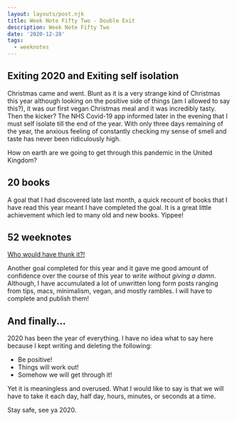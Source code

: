 ```yaml
---
layout: layouts/post.njk
title: Week Note Fifty Two - Double Exit
description: Week Note Fifty Two
date: '2020-12-28'
tags:
  - weeknotes
---
```


## Exiting 2020 and Exiting self isolation

Christmas came and went. Blunt as it is a very strange kind of Christmas this year although looking on the positive side of things (am I allowed to say this?), it was our first vegan Christmas meal and it was incredibly tasty. Then the kicker? The NHS Covid-19 app informed later in the evening that I must self isolate till the end of the year. With only three days remaining of the year, the anxious feeling of constantly checking my sense of smell and taste has never been ridiculously high.

How on earth are we going to get through this pandemic in the United Kingdom?

## 20 books

A goal that I had discovered late last month, a quick recount of books that I have read this year meant I have completed the goal. It is a great little achievement which led to many old and new books. Yippee!

## 52 weeknotes

[Who would have thunk it?!](http://www.macmillandictionaryblog.com/whod-a-thunk-it)

Another goal completed for this year and it gave me good amount of confidence over the course of this year to _write without giving a damn_. Although, I have accumulated a lot of unwritten long form posts ranging from tips, macs, minimalism, vegan, and mostly rambles. I will have to complete and publish them!

## And finally...

2020 has been the year of everything. I have no idea what to say here because I kept writing and deleting the following:

+ Be positive!
+ Things will work out!
+ Somehow we will get through it!

Yet it is meaningless and overused. What I would like to say is that we will have to take it each day, half day, hours, minutes, or seconds at a time.

Stay safe, see ya 2020.
